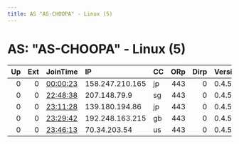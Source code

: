 ```yaml
---
title: AS "AS-CHOOPA" - Linux (5)
---
```


# AS: "AS-CHOOPA" - Linux (5)

|   Up |   Ext | JoinTime                                                                                            | IP              | CC   |   ORp |   Dirp | Version   | Contact   | Nickname   |   eFamMembers |
|-----:|------:|:----------------------------------------------------------------------------------------------------|:----------------|:-----|------:|-------:|:----------|:----------|:-----------|--------------:|
|    0 |     0 | [00:00:23](https://metrics.torproject.org/rs.html#details/7E42AD923D3D689E1E1485EA81F84DF9EC8F6148) | 158.247.210.165 | jp   |   443 |      0 | 0.4.5.10  | None      | Unnamed    |             1 |
|    0 |     0 | [22:48:38](https://metrics.torproject.org/rs.html#details/4F7C50F18DD31E4C2205A631B73528A31A097604) | 207.148.79.9    | sg   |   443 |      0 | 0.4.5.10  | None      | Unnamed    |             1 |
|    0 |     0 | [23:11:28](https://metrics.torproject.org/rs.html#details/746261F9762EBD451EAE532C53EC5533A1626944) | 139.180.194.86  | jp   |   443 |      0 | 0.4.5.10  | None      | Unnamed    |             1 |
|    0 |     0 | [23:29:42](https://metrics.torproject.org/rs.html#details/A1B3EFA0EB363C6AE0B7661E50946223F88FAEBF) | 192.248.163.215 | gb   |   443 |      0 | 0.4.5.10  | None      | Unnamed    |             1 |
|    0 |     0 | [23:46:13](https://metrics.torproject.org/rs.html#details/754BDE698473040FC80662E4124820B403A601BC) | 70.34.203.54    | us   |   443 |      0 | 0.4.5.10  | None      | Unnamed    |             1 |
